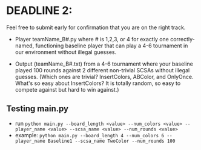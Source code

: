 # DEADLINE 2: 

Feel free to submit early for confirmation that you are on the right track.

- Player teamName_B#.py where # is 1,2,3, or 4 for exactly one correctly-named, functioning baseline player
that can play a 4-6 tournament in our environment without illegal guesses.

- Output (teamName_B#.txt) from a 4-6 tournament where your baseline played 100 rounds against 2 different
non-trivial SCSAs without illegal guesses. (Which ones are trivial? InsertColors, ABColor, and OnlyOnce. What's so
easy about InsertColors? It is totally random, so easy to compete against but hard to win against.)

## Testing main.py
- run `python main.py --board_length <value> --num_colors <value> --player_name <value> --scsa_name <value> --num_rounds <value>`
- example: `python main.py --board_length 4 --num_colors 6 --player_name Baseline1 --scsa_name TwoColor --num_rounds 100`

